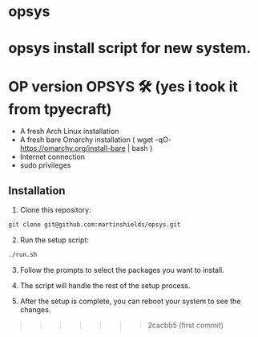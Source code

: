 # opsys
opsys install script for new system.
=======
# OP version  OPSYS 🛠️ (yes i took it from tpyecraft)

- A fresh Arch Linux installation
- A fresh bare Omarchy installation ( wget -qO- https://omarchy.org/install-bare | bash )
- Internet connection
- sudo privileges

## Installation

1. Clone this repository:

```bash
git clone git@github.com:martinshields/opsys.git
```

2. Run the setup script:

```bash
./run.sh
```

3. Follow the prompts to select the packages you want to install.

4. The script will handle the rest of the setup process.

5. After the setup is complete, you can reboot your system to see the changes.
>>>>>>> 2cacbb5 (first commit)
